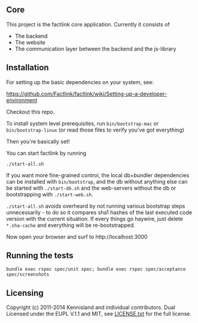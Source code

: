 ## Core

This project is the factlink core application. Currently it consists of

* The backend
* The website
* The communication layer between the backend and the js-library

## Installation

For setting up the basic dependencies on your system, see:

https://github.com/Factlink/factlink/wiki/Setting-up-a-developer-environment

Checkout this repo.

To install system level prerequisites, run `bin/bootstrap-mac` or `bin/bootstrap-linux` (or read those files to verify you've got everything)

Then you're basically set!

You can start factlink by running

```
./start-all.sh
```

If you want more fine-grained control, the local db+bundler dependencies can be installed with `bin/bootstrap`, and the db without anything else can be started with `./start-db.sh` and the web-servers without the db or bootstrapping with `./start-web.sh`.

`./start-all.sh` avoids overheard by not running various bootstrap steps unnecessarily - to do so it compares sha1 hashes of the last executed code version with the current situation.  If every things go haywire, just delete `*.sha-cache` and everything will be re-bootstrapped.


Now open your browser and surf to http://localhost:3000

## Running the tests

`bundle exec rspec spec/unit spec; bundle exec rspec spec/acceptance spec/screenshots`

## Licensing

Copyright (c) 2011-2014 Kennisland and individual contributors. Dual Licensed under the EUPL V.1.1 and MIT, see [LICENSE.txt](LICENSE.txt) for the full license.
